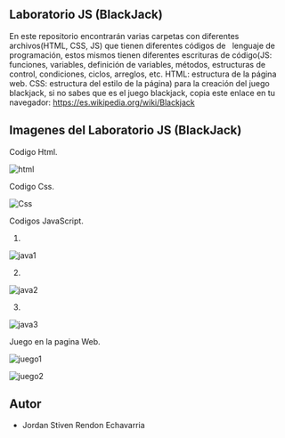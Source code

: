 ## Laboratorio JS (BlackJack)

En este repositorio encontrarán varias carpetas con diferentes archivos(HTML, CSS, JS) que tienen diferentes códigos de   lenguaje de programación, estos mismos tienen diferentes escrituras de código(JS: funciones, variables, definición de variables, métodos, estructuras de control, condiciones, ciclos, arreglos, etc. HTML: estructura de la página web. CSS: estructura del estilo de la página) para la creación del juego blackjack, si no sabes que es el juego blackjack, copia este enlace en tu navegador: https://es.wikipedia.org/wiki/Blackjack


## Imagenes del Laboratorio JS (BlackJack)

Codigo Html.

![html](https://user-images.githubusercontent.com/105289424/182480825-a7841bb4-5807-4bc9-b17b-3ddd32bb505d.jpg)

Codigo Css.

![Css](https://user-images.githubusercontent.com/105289424/182480929-e696d134-94c3-497b-a0ca-7cc92cb81481.jpg)

Codigos JavaScript.

1.
![java1](https://user-images.githubusercontent.com/105289424/182481157-1bc975c9-5a5b-46ea-8370-97235f0b2394.jpg)

2.

![java2](https://user-images.githubusercontent.com/105289424/182481196-a82b68e3-9931-44e6-8198-6e8cfd996c86.jpg)

3.
![java3](https://user-images.githubusercontent.com/105289424/182481234-5a6c245e-f9e9-4074-a2c6-06e13fc127ec.jpg)

Juego en la pagina Web.

![juego1](https://user-images.githubusercontent.com/105289424/182481375-ed78a162-70a1-4662-b13c-1b571d5a50c4.jpg)

![juego2](https://user-images.githubusercontent.com/105289424/182481414-658bec52-da35-4dc4-88c0-4c0b13a31bdc.jpg)



## Autor

- Jordan Stiven Rendon Echavarria


